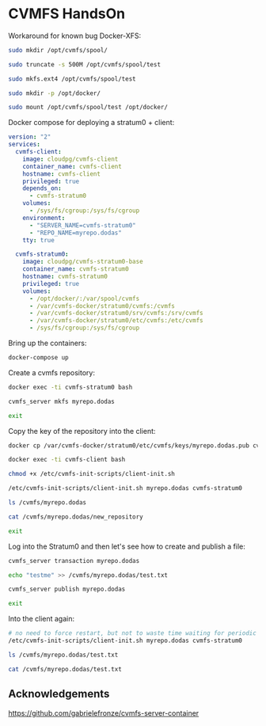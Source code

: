 # CVMFS HandsOn

Workaround for known bug Docker-XFS:

```bash
sudo mkdir /opt/cvmfs/spool/

sudo truncate -s 500M /opt/cvmfs/spool/test

sudo mkfs.ext4 /opt/cvmfs/spool/test

sudo mkdir -p /opt/docker/

sudo mount /opt/cvmfs/spool/test /opt/docker/
```

Docker compose for deploying a stratum0 + client:

```yaml
version: "2"
services:
  cvmfs-client:
    image: cloudpg/cvmfs-client
    container_name: cvmfs-client
    hostname: cvmfs-client
    privileged: true
    depends_on:
      - cvmfs-stratum0
    volumes:
      - /sys/fs/cgroup:/sys/fs/cgroup
    environment:
      - "SERVER_NAME=cvmfs-stratum0"
      - "REPO_NAME=myrepo.dodas"
    tty: true

  cvmfs-stratum0:
    image: cloudpg/cvmfs-stratum0-base
    container_name: cvmfs-stratum0
    hostname: cvmfs-stratum0
    privileged: true
    volumes:
      - /opt/docker/:/var/spool/cvmfs
      - /var/cvmfs-docker/stratum0/cvmfs:/cvmfs
      - /var/cvmfs-docker/stratum0/srv/cvmfs:/srv/cvmfs
      - /var/cvmfs-docker/stratum0/etc/cvmfs:/etc/cvmfs
      - /sys/fs/cgroup:/sys/fs/cgroup
```

Bring up the containers:

```bash
docker-compose up
```

Create a cvmfs repository:

``` bash
docker exec -ti cvmfs-stratum0 bash

cvmfs_server mkfs myrepo.dodas

exit
```

Copy the key of the repository into the client:

```bash
docker cp /var/cvmfs-docker/stratum0/etc/cvmfs/keys/myrepo.dodas.pub cvmfs-client:/etc/cvmfs/keys

docker exec -ti cvmfs-client bash

chmod +x /etc/cvmfs-init-scripts/client-init.sh

/etc/cvmfs-init-scripts/client-init.sh myrepo.dodas cvmfs-stratum0

ls /cvmfs/myrepo.dodas

cat /cvmfs/myrepo.dodas/new_repository

exit
```

Log into the Stratum0 and then let's see how to create and publish a file:

```bash
cvmfs_server transaction myrepo.dodas

echo "testme" >> /cvmfs/myrepo.dodas/test.txt

cvmfs_server publish myrepo.dodas

exit
```

Into the client again:

```bash
# no need to force restart, but not to waste time waiting for periodic update....
/etc/cvmfs-init-scripts/client-init.sh myrepo.dodas cvmfs-stratum0

ls /cvmfs/myrepo.dodas/test.txt

cat /cvmfs/myrepo.dodas/test.txt
```

## Acknowledgements

https://github.com/gabrielefronze/cvmfs-server-container